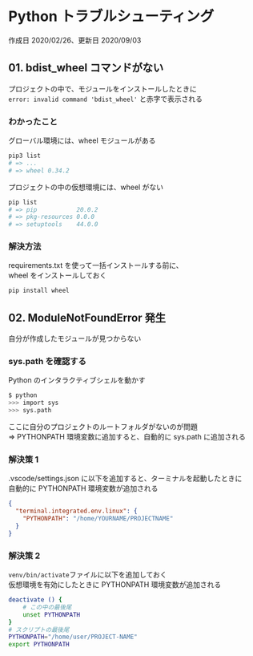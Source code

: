 # Python トラブルシューティング

作成日 2020/02/26、更新日 2020/09/03

## 01. bdist_wheel コマンドがない

プロジェクトの中で、モジュールをインストールしたときに\
`error: invalid command 'bdist_wheel'` と赤字で表示される

### わかったこと

グローバル環境には、wheel モジュールがある

```bash
pip3 list
# => ...
# => wheel 0.34.2
```

プロジェクトの中の仮想環境には、wheel がない

```bash
pip list
# => pip           20.0.2
# => pkg-resources 0.0.0
# => setuptools    44.0.0
```

### 解決方法

requirements.txt を使って一括インストールする前に、\
wheel をインストールしておく

```bash
pip install wheel
```

## 02. ModuleNotFoundError 発生

自分が作成したモジュールが見つからない

### sys.path を確認する

Python のインタラクティブシェルを動かす

```bash
$ python
>>> import sys
>>> sys.path
```

ここに自分のプロジェクトのルートフォルダがないのが問題\
=> PYTHONPATH 環境変数に追加すると、自動的に sys.path に追加される

### 解決策 1

.vscode/settings.json に以下を追加すると、ターミナルを起動したときに\
自動的に PYTHONPATH 環境変数が追加される

```json
{
  "terminal.integrated.env.linux": {
    "PYTHONPATH": "/home/YOURNAME/PROJECTNAME"
  }
}
```

### 解決策 2

`venv/bin/activate`ファイルに以下を追加しておく\
仮想環境を有効にしたときに PYTHONPATH 環境変数が追加される

```bash
deactivate () {
    # この中の最後尾
    unset PYTHONPATH
}
# スクリプトの最後尾
PYTHONPATH="/home/user/PROJECT-NAME"
export PYTHONPATH
```

